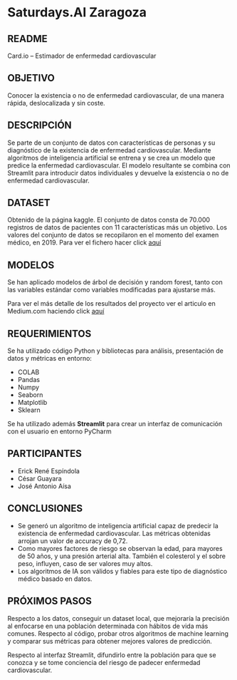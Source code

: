 # Saturdays.AI Zaragoza

## README

Card.io – Estimador de enfermedad cardiovascular

## OBJETIVO

Conocer la existencia o no de enfermedad cardiovascular, de una manera rápida, deslocalizada y sin coste.

## DESCRIPCIÓN

Se parte de un conjunto de datos con características de personas y su diagnóstico de la existencia de enfermedad cardiovascular. Mediante algoritmos de inteligencia artificial se entrena y se crea un modelo que predice la enfermedad cardiovascular. El modelo resultante se combina con Streamlit para introducir datos individuales y devuelve la existencia o no de enfermedad cardiovascular.

## DATASET

Obtenido de la página kaggle. El conjunto de datos consta de 70.000 registros de datos de pacientes con 11 características más un objetivo.
Los valores del conjunto de datos se recopilaron en el momento del examen médico, en 2019.
Para ver el fichero hacer click [aquí](https://www.kaggle.com/sulianova/cardiovascular-disease-dataset)

## MODELOS

Se han aplicado modelos de árbol de decisión y random forest, tanto con las variables estándar como variables modificadas para ajustarse más.

Para ver el más detalle de los resultados del proyecto ver el articulo en Medium.com haciendo click [aquí](https://medium.com/@ingenierocesarguayara/card-io-estimador-de-enfermedad-cardiovascular-76919ec753be)

## REQUERIMIENTOS

Se ha utilizado código Python y bibliotecas para análisis, presentación de datos y métricas en entorno:

* COLAB
* Pandas
* Numpy
* Seaborn
* Matplotlib
* Sklearn

Se ha utilizado además **Streamlit** para crear un interfaz de comunicación con el usuario en entorno PyCharm

## PARTICIPANTES

* Erick René Espíndola
* César Guayara
* José Antonio Aísa

## CONCLUSIONES

* Se generó un algoritmo de inteligencia artificial capaz de predecir la existencia de enfermedad cardiovascular. Las métricas obtenidas arrojan un valor de accuracy de 0,72.
* Como mayores factores de riesgo se observan la edad, para mayores de 50 años, y una presión arterial alta. También el colesterol y el sobre peso, influyen, caso de ser valores muy altos.
* Los algoritmos de IA son válidos y fiables para este tipo de diagnóstico médico basado en datos.

## PRÓXIMOS PASOS

Respecto a los datos, conseguir un dataset local, que mejoraría la precisión al enfocarse en una población determinada con hábitos de vida más comunes.
Respecto al código, probar otros algoritmos de machine learning y comparar sus métricas para obtener mejores valores de predicción.

Respecto al interfaz Streamlit, difundirlo entre la población para que se conozca y se tome conciencia del riesgo de padecer enfermedad cardiovascular.
